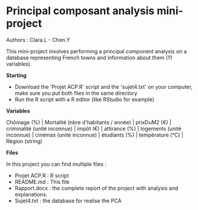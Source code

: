 
# Principal composant analysis mini-project
Authors : Clara.L - Chen.Y

This mini-project involves performing a principal component analysis on a database representing French towns and information about them (11 variables).


__Starting__

- Download the 'Projet ACP.R' script and the 'sujet4.txt' on your computer, make sure you put both files in the same directory
- Run the R script with a R editor (like RStudio for example)

__Variables__

Chômage (%) | 
Mortalité (nbre d'habitants / année) |
prixDuM2 (€) |
criminalité (unité inconnue) |
impôt (€) |
attirance (%) |
logements (unité inconnue) |
cinémas (unité inconnue) |
étudiants (%) |
température (°C) |
Région (string) 

__Files__

In this project you can find multiple files : 

- Projet ACP.R : R script
- README.md : This file
- Rapport.docx : the complete report of the project with analysis and explanations.
- Sujet4.txt : the database for realise the PCA


